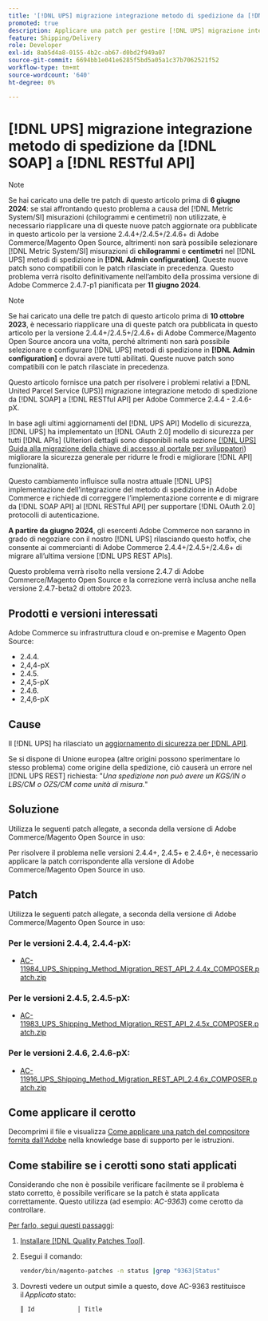 ```yaml
---
title: '[!DNL UPS] migrazione integrazione metodo di spedizione da [!DNL SOAP] a [!DNL RESTful API]'
promoted: true
description: Applicare una patch per gestire [!DNL UPS] migrazione integrazione metodo di spedizione da [!DNL SOAP] a [!DNL RESTful API] per Adobe Commerce 2.4.4 - 2.4.6-pX.
feature: Shipping/Delivery
role: Developer
exl-id: 8ab5d4a8-0155-4b2c-ab67-d0bd2f949a07
source-git-commit: 6694bb1e041e6285f5bd5a05a1c37b7062521f52
workflow-type: tm+mt
source-wordcount: '640'
ht-degree: 0%

---
```


# [!DNL UPS] migrazione integrazione metodo di spedizione da [!DNL SOAP] a [!DNL RESTful API]

>[!NOTE]
>
>Se hai caricato una delle tre patch di questo articolo prima di **6 giugno 2024**: se stai affrontando questo problema a causa del [!DNL Metric System/SI] misurazioni (chilogrammi e centimetri) non utilizzate, è necessario riapplicare una di queste nuove patch aggiornate ora pubblicate in questo articolo per la versione 2.4.4+/2.4.5+/2.4.6+ di Adobe Commerce/Magento Open Source, altrimenti non sarà possibile selezionare [!DNL Metric System/SI] misurazioni di **chilogrammi** e **centimetri** nel [!DNL UPS] metodi di spedizione in **[!DNL Admin configuration]**. Queste nuove patch sono compatibili con le patch rilasciate in precedenza. Questo problema verrà risolto definitivamente nell’ambito della prossima versione di Adobe Commerce 2.4.7-p1 pianificata per **11 giugno 2024**.

>[!NOTE]
>
>Se hai caricato una delle tre patch di questo articolo prima di **10 ottobre 2023**, è necessario riapplicare una di queste patch ora pubblicata in questo articolo per la versione 2.4.4+/2.4.5+/2.4.6+ di Adobe Commerce/Magento Open Source ancora una volta, perché altrimenti non sarà possibile selezionare e configurare [!DNL UPS] metodi di spedizione in **[!DNL Admin configuration]** e dovrai avere tutti abilitati. Queste nuove patch sono compatibili con le patch rilasciate in precedenza.

Questo articolo fornisce una patch per risolvere i problemi relativi a [!DNL United Parcel Service (UPS)] migrazione integrazione metodo di spedizione da [!DNL SOAP] a [!DNL RESTful API] per Adobe Commerce 2.4.4 - 2.4.6-pX.

In base agli ultimi aggiornamenti del [!DNL UPS API] Modello di sicurezza, [!DNL UPS] ha implementato un [!DNL OAuth 2.0] modello di sicurezza per tutti [!DNL APIs] (Ulteriori dettagli sono disponibili nella sezione [[!DNL UPS] Guida alla migrazione della chiave di accesso al portale per sviluppatori](https://developer.ups.com/oauth-developer-guide?loc=en_US&amp;sp_rid=NTA5MzQ1OTE2NjEyS0&amp;sp_mid=72989914)) migliorare la sicurezza generale per ridurre le frodi e migliorare [!DNL API] funzionalità.

Questo cambiamento influisce sulla nostra attuale [!DNL UPS] implementazione dell’integrazione del metodo di spedizione in Adobe Commerce e richiede di correggere l’implementazione corrente e di migrare da [!DNL SOAP API] al [!DNL RESTful API] per supportare [!DNL OAuth 2.0] protocolli di autenticazione.

**A partire da giugno 2024**, gli esercenti Adobe Commerce non saranno in grado di negoziare con il nostro [!DNL UPS] rilasciando questo hotfix, che consente ai commercianti di Adobe Commerce 2.4.4+/2.4.5+/2.4.6+ di migrare all’ultima versione [!DNL UPS REST APIs].

Questo problema verrà risolto nella versione 2.4.7 di Adobe Commerce/Magento Open Source e la correzione verrà inclusa anche nella versione 2.4.7-beta2 di ottobre 2023.

## Prodotti e versioni interessati

Adobe Commerce su infrastruttura cloud e on-premise e Magento Open Source:

* 2.4.4.
* 2,4,4-pX
* 2.4.5.
* 2,4,5-pX
* 2.4.6.
* 2,4,6-pX

## Cause

Il [!DNL UPS] ha rilasciato un [aggiornamento di sicurezza per [!DNL API]](https://developer.ups.com/oauth-developer-guide?loc=en_US&amp;sp_rid=NTA5MzQ1OTE2NjEyS0&amp;sp_mid=72989914).

Se si dispone di Unione europea (altre origini possono sperimentare lo stesso problema) come origine della spedizione, ciò causerà un errore nel [!DNL UPS REST] richiesta: &quot;*Una spedizione non può avere un KGS/IN o LBS/CM o OZS/CM come unità di misura.*&quot;

## Soluzione

Utilizza le seguenti patch allegate, a seconda della versione di Adobe Commerce/Magento Open Source in uso:

Per risolvere il problema nelle versioni 2.4.4+, 2.4.5+ e 2.4.6+, è necessario applicare la patch corrispondente alla versione di Adobe Commerce/Magento Open Source in uso.

## Patch

Utilizza le seguenti patch allegate, a seconda della versione di Adobe Commerce/Magento Open Source in uso:

### Per le versioni 2.4.4, 2.4.4-pX:

* [AC-11984_UPS_Shipping_Method_Migration_REST_API_2.4.4x_COMPOSER.patch.zip](assets/AC-11984_UPS_Shipping_Method_Migration_REST_API_2.4.4x_COMPOSER.patch.zip)

### Per le versioni 2.4.5, 2.4.5-pX:

* [AC-11983_UPS_Shipping_Method_Migration_REST_API_2.4.5x_COMPOSER.patch.zip](assets/AC-11983_UPS_Shipping_Method_Migration_REST_API_2.4.5x_COMPOSER.patch.zip)

### Per le versioni 2.4.6, 2.4.6-pX:

* [AC-11916_UPS_Shipping_Method_Migration_REST_API_2.4.6x_COMPOSER.patch.zip](assets/AC-11916_UPS_Shipping_Method_Migration_REST_API_2.4.6x_COMPOSER.patch.zip)

## Come applicare il cerotto

Decomprimi il file e visualizza [Come applicare una patch del compositore fornita dall&#39;Adobe](https://experienceleague.adobe.com/docs/commerce-knowledge-base/kb/how-to/how-to-apply-a-composer-patch-provided-by-magento.html) nella knowledge base di supporto per le istruzioni.

## Come stabilire se i cerotti sono stati applicati

Considerando che non è possibile verificare facilmente se il problema è stato corretto, è possibile verificare se la patch è stata applicata correttamente. Questo utilizza (ad esempio: *AC-9363*) come cerotto da controllare.

<u>Per farlo, segui questi passaggi</u>:

1. [Installare [!DNL Quality Patches Tool]](https://experienceleague.adobe.com/docs/commerce-operations/tools/quality-patches-tool/usage.html).
1. Esegui il comando:

   ```bash
   vendor/bin/magento-patches -n status |grep "9363|Status"
   ```

1. Dovresti vedere un output simile a questo, dove AC-9363 restituisce il *Applicato* stato:

   ```bash
   ║ Id            │ Title                                                        │ Category        │ Origin                 │ Status      │ Details                                          ║ ║ N/A           │ ../m2-hotfixes/AC-9363_USPS_Ground_Advantage_shipping_method_COMPOSER_patch.patch      │ Other           │ Local                  │ Applied     │ Patch type: Custom                                
   ```
